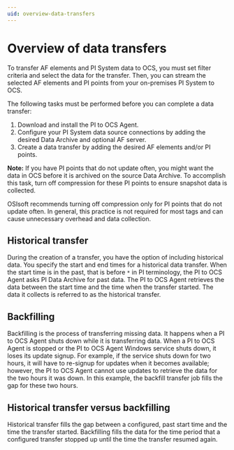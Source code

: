 ```yaml
---
uid: overview-data-transfers
---
```


# Overview of data transfers

To transfer AF elements and PI System data to OCS, you must set filter criteria and select the data for the transfer. Then, you can stream the selected AF elements and PI points from your on-premises PI System to OCS.

The following tasks must be performed before you can complete a data transfer:

1. Download and install the PI to OCS Agent.
2. Configure your PI System data source connections by adding the desired Data Archive and optional AF server.
3. Create a data transfer by adding the desired AF elements and/or PI points.

**Note:** If you have PI points that do not update often, you might want the data in OCS before it is archived on the source Data Archive. To accomplish this task, turn off compression for these PI points to ensure snapshot data is collected.  

OSIsoft recommends turning off compression only for PI points that do not update often. In general, this practice is not required for most tags and can cause unnecessary overhead and data collection.

## Historical transfer

During the creation of a transfer, you have the option of including historical data. You specify the start and end times for a historical data transfer. When the start time is in the past, that is before `*` in PI terminology, the PI to OCS Agent asks PI Data Archive for past data. The PI to OCS Agent retrieves the data between the start time and the time when the transfer started. The data it collects is referred to as the historical transfer.

## Backfilling

Backfilling is the process of transferring missing data. It happens when a PI to OCS Agent shuts down while it is transferring data. When a PI to OCS Agent is stopped or the PI to OCS Agent Windows service shuts down, it loses its update signup. For example, if the service shuts down for two hours, it will have to re-signup for updates when it becomes available; however, the PI to OCS Agent cannot use updates to retrieve the data for the two hours it was down. In this example, the backfill transfer job fills the gap for these two hours.

## Historical transfer versus backfilling

Historical transfer fills the gap between a configured, past start time and the time the transfer started. Backfilling fills the data for the time period that a configured transfer stopped up until the time the transfer resumed again.
